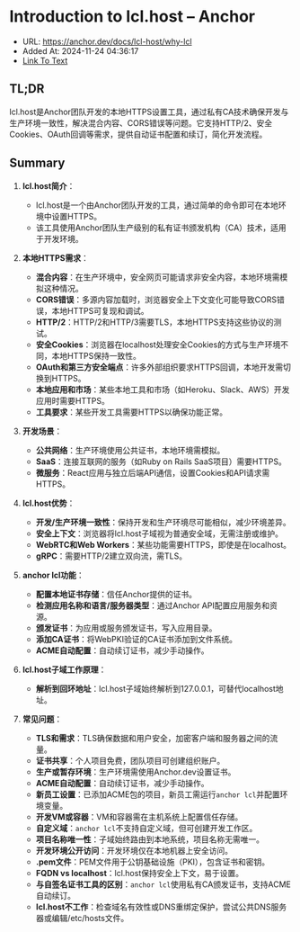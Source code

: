 # Introduction to lcl.host – Anchor
- URL: https://anchor.dev/docs/lcl-host/why-lcl
- Added At: 2024-11-24 04:36:17
- [Link To Text](2024-11-24-introduction-to-lcl.host-–-anchor_raw.md)

## TL;DR
lcl.host是Anchor团队开发的本地HTTPS设置工具，通过私有CA技术确保开发与生产环境一致性，解决混合内容、CORS错误等问题。它支持HTTP/2、安全Cookies、OAuth回调等需求，提供自动证书配置和续订，简化开发流程。

## Summary
1. **lcl.host简介**：
   - lcl.host是一个由Anchor团队开发的工具，通过简单的命令即可在本地环境中设置HTTPS。
   - 该工具使用Anchor团队生产级别的私有证书颁发机构（CA）技术，适用于开发环境。

2. **本地HTTPS需求**：
   - **混合内容**：在生产环境中，安全网页可能请求非安全内容，本地环境需模拟这种情况。
   - **CORS错误**：多源内容加载时，浏览器安全上下文变化可能导致CORS错误，本地HTTPS可复现和调试。
   - **HTTP/2**：HTTP/2和HTTP/3需要TLS，本地HTTPS支持这些协议的测试。
   - **安全Cookies**：浏览器在localhost处理安全Cookies的方式与生产环境不同，本地HTTPS保持一致性。
   - **OAuth和第三方安全端点**：许多外部组织要求HTTPS回调，本地开发需切换到HTTPS。
   - **本地应用和市场**：某些本地工具和市场（如Heroku、Slack、AWS）开发应用时需要HTTPS。
   - **工具要求**：某些开发工具需要HTTPS以确保功能正常。

3. **开发场景**：
   - **公共网络**：生产环境使用公共证书，本地环境需模拟。
   - **SaaS**：连接互联网的服务（如Ruby on Rails SaaS项目）需要HTTPS。
   - **微服务**：React应用与独立后端API通信，设置Cookies和API请求需HTTPS。

4. **lcl.host优势**：
   - **开发/生产环境一致性**：保持开发和生产环境尽可能相似，减少环境差异。
   - **安全上下文**：浏览器将lcl.host子域视为普通安全域，无需注册或维护。
   - **WebRTC和Web Workers**：某些功能需要HTTPS，即使是在localhost。
   - **gRPC**：需要HTTP/2建立双向流，需TLS。

5. **anchor lcl功能**：
   - **配置本地证书存储**：信任Anchor提供的证书。
   - **检测应用名称和语言/服务器类型**：通过Anchor API配置应用服务和资源。
   - **颁发证书**：为应用或服务颁发证书，写入应用目录。
   - **添加CA证书**：将WebPKI验证的CA证书添加到文件系统。
   - **ACME自动配置**：自动续订证书，减少手动操作。

6. **lcl.host子域工作原理**：
   - **解析到回环地址**：lcl.host子域始终解析到127.0.0.1，可替代localhost地址。

7. **常见问题**：
   - **TLS和需求**：TLS确保数据和用户安全，加密客户端和服务器之间的流量。
   - **证书共享**：个人项目免费，团队项目可创建组织账户。
   - **生产或暂存环境**：生产环境需使用Anchor.dev设置证书。
   - **ACME自动配置**：自动续订证书，减少手动操作。
   - **新员工设置**：已添加ACME包的项目，新员工需运行`anchor lcl`并配置环境变量。
   - **开发VM或容器**：VM和容器需在主机系统上配置信任存储。
   - **自定义域**：`anchor lcl`不支持自定义域，但可创建开发工作区。
   - **项目名称唯一性**：子域始终路由到本地系统，项目名称无需唯一。
   - **开发环境公开访问**：开发环境仅在本地机器上安全访问。
   - **.pem文件**：PEM文件用于公钥基础设施（PKI），包含证书和密钥。
   - **FQDN vs localhost**：lcl.host保持安全上下文，易于设置。
   - **与自签名证书工具的区别**：`anchor lcl`使用私有CA颁发证书，支持ACME自动续订。
   - **lcl.host不工作**：检查域名有效性或DNS重绑定保护，尝试公共DNS服务器或编辑/etc/hosts文件。
